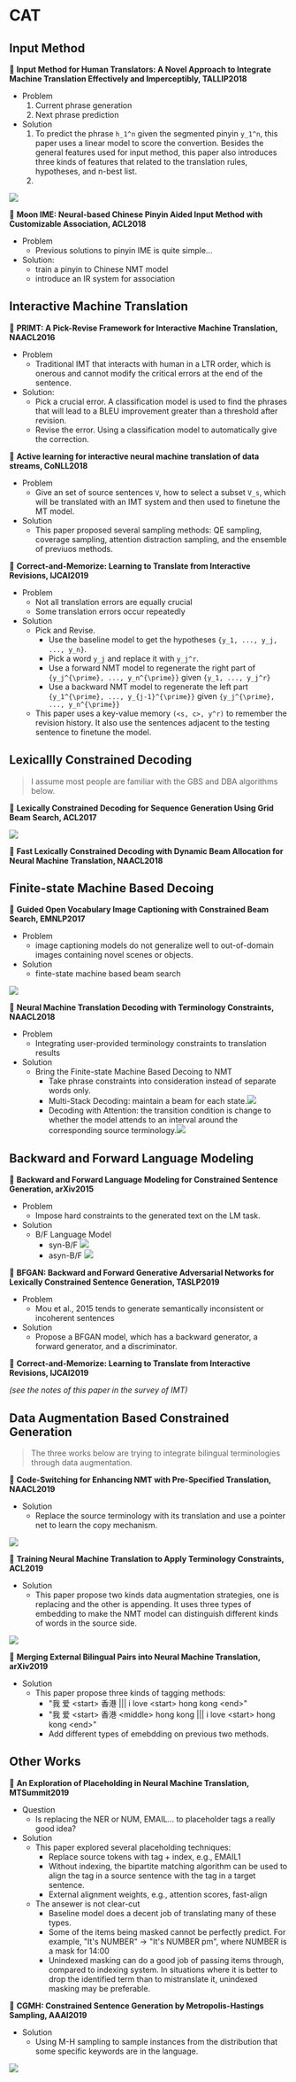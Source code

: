 # CAT


## Input Method

&#x1F4D8; **Input Method for Human Translators: A Novel Approach to Integrate Machine Translation Effectively and Imperceptibly, TALLIP2018**

+ Problem
  1. Current phrase generation
  2. Next phrase prediction
+ Solution
  1. To predict the phrase `h_1^n` given the segmented pinyin `y_1^n`, this paper uses a linear model to score the convertion. Besides the general features used for input method, this paper also introduces three kinds of features that related to the translation rules, hypotheses, and n-best list.
  2. 

![](./img/translation_ime.png)


&#x1F4D8; **Moon IME: Neural-based Chinese Pinyin Aided Input Method with Customizable Association, ACL2018**

+ Problem
  + Previous solutions to pinyin IME is quite simple...
+ Solution:
  + train a pinyin to Chinese NMT model
  + introduce an IR system for association

## Interactive Machine Translation

&#x1F4D8; **PRIMT: A Pick-Revise Framework for Interactive Machine Translation, NAACL2016**

+ Problem
  + Traditional IMT that interacts with human in a LTR order, which is onerous and cannot modify the critical errors at the end of the sentence.
+ Solution:
  + Pick a crucial error. A classification model is used to find the phrases that will lead to a BLEU improvement greater than a threshold after revision.
  + Revise the error. Using a classification model to automatically give the correction.

&#x1F4D8; **Active learning for interactive neural machine translation of data streams, CoNLL2018**

+ Problem
  + Give an set of source sentences `V`, how to select a subset `V_s`, which will be translated with an IMT system and then used to finetune the MT model. 
+ Solution
  + This paper proposed several sampling methods: QE sampling, coverage sampling, attention distraction sampling, and the ensemble of previuos methods.


&#x1F4D8; **Correct-and-Memorize: Learning to Translate from Interactive Revisions, IJCAI2019**

+ Problem
  + Not all translation errors are equally crucial
  + Some translation errors occur repeatedly
+ Solution
  + Pick and Revise.
    + Use the baseline model to get the hypotheses `{y_1, ..., y_j, ..., y_n}`.
    + Pick a word `y_j` and replace it with `y_j^r`.
    + Use a forward NMT model to regenerate the right part of `{y_j^{\prime}, ..., y_n^{\prime}}` given `{y_1, ..., y_j^r}`
    + Use a backward NMT model to regenerate the left part `{y_1^{\prime}, ..., y_{j-1}^{\prime}}` given `{y_j^{\prime}, ..., y_n^{\prime}}`
  + This paper uses a key-value memory `(<s, c>, y^r)` to remember the revision history. It also use the sentences adjacent to the testing sentence to finetune the model.


## Lexicallly Constrained Decoding

>I assume most people are familiar with the GBS and DBA algorithms below.

&#x1F4D8; **Lexically Constrained Decoding for Sequence Generation Using Grid Beam Search, ACL2017**

![](./img/gbs.png)


&#x1F4D8; **Fast Lexically Constrained Decoding with Dynamic Beam Allocation for Neural Machine Translation, NAACL2018**



## Finite-state Machine Based Decoing

&#x1F4D8; **Guided Open Vocabulary Image Captioning with Constrained Beam Search, EMNLP2017**

+ Problem
  + image captioning models do not generalize well to out-of-domain images containing novel scenes or objects.
+ Solution
  + finte-state machine based beam search

![](./img/fsm_constrained_generation.png)


&#x1F4D8; **Neural Machine Translation Decoding with Terminology Constraints, NAACL2018**

+ Problem
  + Integrating user-provided terminology constraints to translation results
+ Solution
  + Bring the Finite-state Machine Based Decoing to NMT
    + Take phrase constraints into consideration instead of separate words only.
    + Multi-Stack Decoding: maintain a beam for each state.![](./img/fsm_nmt_multi_stack.png)
    + Decoding with Attention: the transition condition is change to whether the model attends to an interval around the corresponding source terminology.![](./img/fsm_nmt_attention.png) 




## Backward and Forward Language Modeling

&#x1F4D8; **Backward and Forward Language Modeling for Constrained Sentence Generation, arXiv2015**

+ Problem
  + Impose hard constraints to the generated text on the LM task.
+ Solution
  + B/F Language Model
    + syn-B/F ![](./img/bf_sync.png)
    + asyn-B/F ![](./img/bf_sync.png)

&#x1F4D8; **BFGAN: Backward and Forward Generative Adversarial Networks for Lexically Constrained Sentence Generation, TASLP2019**

+ Problem
  + Mou et al., 2015 tends to generate semantically inconsistent or incoherent sentences
+ Solution
  + Propose a BFGAN model, which has a backward generator, a forward generator, and a discriminator.

&#x1F4D8; **Correct-and-Memorize: Learning to Translate from Interactive Revisions, IJCAI2019**

*(see the notes of this paper in the survey of IMT)*


## Data Augmentation Based Constrained Generation

> The three works below are trying to integrate bilingual terminologies through data augmentation.

&#x1F4D8; **Code-Switching for Enhancing NMT with Pre-Specified Translation, NAACL2019**

+ Solution
  + Replace the source terminology with its translation and use a pointer net to learn the copy mechanism.

![](./img/code_switch.png)

&#x1F4D8; **Training Neural Machine Translation to Apply Terminology Constraints, ACL2019**

+ Solution
  + This paper propose two kinds data augmentation strategies, one is replacing and the other is appending. It uses three types of embedding to make the NMT model can distinguish different kinds of words in the source side.

![](./img/nmt_with_term_consts.png)

&#x1F4D8; **Merging External Bilingual Pairs into Neural Machine Translation, arXiv2019**

+ Solution
  + This paper propose three kinds of tagging methods:
    + "我 爱 \<start> 香港 <end>  |||  i love \<start> hong kong \<end>"
    + "我 爱 \<start> 香港 \<middle> hong kong <end>  |||  i love \<start> hong kong \<end>"
    + Add different types of emebdding on previous two methods.


## Other Works

<!-- &#x1F4D8; **Neural Post-Editing Based on Quality Estimation, WMT2017**
 -->

&#x1F4D8; **An Exploration of Placeholding in Neural Machine Translation, MTSummit2019**

+ Question
  + Is replacing the NER or NUM, EMAIL... to placeholder tags a really good idea?
+ Solution
  + This paper explored several placeholding techniques:
    + Replace source tokens with tag + index, e.g., EMAIL1
    + Without indexing, the bipartite matching algorithm can be used to align the tag in a source sentence with the tag in a target sentence.
    + External alignment weights, e.g., attention scores, fast-align
  + The ansewer is not clear-cut
    + Baseline model does a decent job of translating many of these types.
    + Some of the items being masked cannot be perfectly predict. For example, "It's NUMBER" -> "It's NUMBER pm", where NUMBER is a mask for 14:00 
    + Unindexed masking can do a good job of passing items through, compared to indexing system. In situations where it is better to drop the identified term than to mistranslate it, unindexed masking may be preferable.



&#x1F4D8; **CGMH: Constrained Sentence Generation by Metropolis-Hastings Sampling, AAAI2019**

+ Solution
  + Using M-H sampling to sample instances from the distribution that some specific keywords are in the language.

![](./img/m-h.png)
